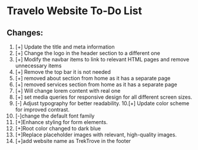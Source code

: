 # Travelo Website To-Do List

##  Changes:
1. [+] Update the title and meta information
2. [+] Change the logo in the header section to a different one
3. [+] Modify the navbar items to link to relevant HTML pages and remove unnecessary items
4. [+] Remove the top bar it is not needed
5. [+] removed about section from home as it has a separate page
6. [+] removed services section from home as it has a separate page
7. [+] Will change lorem content with real one
8. [+] set media queries for responsive design for all different screen sizes.
9. [-] Adjust typography for better readability.
10.[+] Update color scheme for improved contrast.
11. [-]change the default font family
12. [+]Enhance styling for form elements.
13. [+]Root color changed to dark blue
14. [+]Replace placeholder images with relevant, high-quality images.
15. [+]add website name as TrekTrove  in the footer 
